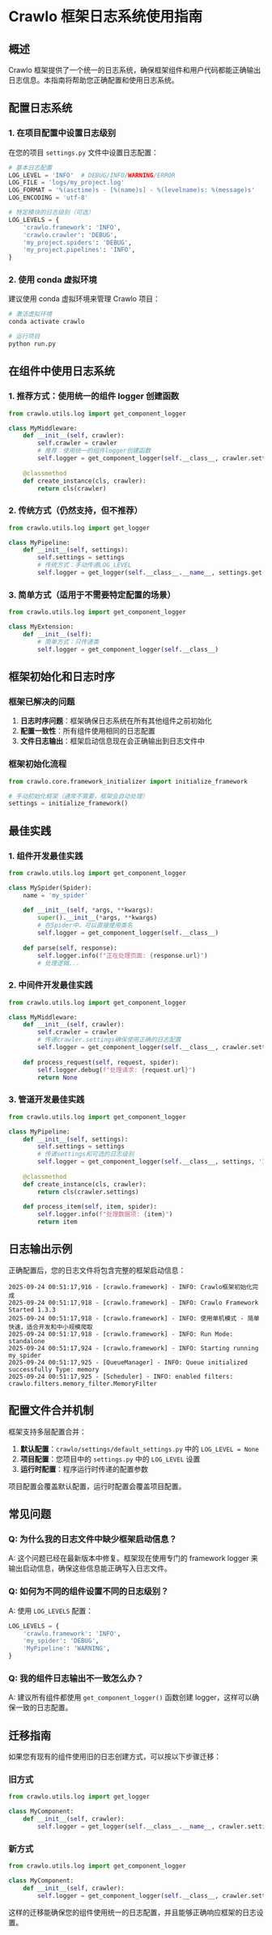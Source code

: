 # Crawlo 框架日志系统使用指南

## 概述

Crawlo 框架提供了一个统一的日志系统，确保框架组件和用户代码都能正确输出日志信息。本指南将帮助您正确配置和使用日志系统。

## 配置日志系统

### 1. 在项目配置中设置日志级别

在您的项目 `settings.py` 文件中设置日志配置：

```python
# 基本日志配置
LOG_LEVEL = 'INFO'  # DEBUG/INFO/WARNING/ERROR
LOG_FILE = 'logs/my_project.log'
LOG_FORMAT = '%(asctime)s - [%(name)s] - %(levelname)s: %(message)s'
LOG_ENCODING = 'utf-8'

# 特定模块的日志级别（可选）
LOG_LEVELS = {
    'crawlo.framework': 'INFO',
    'crawlo.crawler': 'DEBUG',
    'my_project.spiders': 'DEBUG',
    'my_project.pipelines': 'INFO',
}
```

### 2. 使用 conda 虚拟环境

建议使用 conda 虚拟环境来管理 Crawlo 项目：

```bash
# 激活虚拟环境
conda activate crawlo

# 运行项目
python run.py
```

## 在组件中使用日志系统

### 1. 推荐方式：使用统一的组件 logger 创建函数

```python
from crawlo.utils.log import get_component_logger

class MyMiddleware:
    def __init__(self, crawler):
        self.crawler = crawler
        # 推荐：使用统一的组件logger创建函数
        self.logger = get_component_logger(self.__class__, crawler.settings)
    
    @classmethod
    def create_instance(cls, crawler):
        return cls(crawler)
```

### 2. 传统方式（仍然支持，但不推荐）

```python
from crawlo.utils.log import get_logger

class MyPipeline:
    def __init__(self, settings):
        self.settings = settings
        # 传统方式：手动传递LOG_LEVEL
        self.logger = get_logger(self.__class__.__name__, settings.get('LOG_LEVEL'))
```

### 3. 简单方式（适用于不需要特定配置的场景）

```python
from crawlo.utils.log import get_component_logger

class MyExtension:
    def __init__(self):
        # 简单方式：只传递类
        self.logger = get_component_logger(self.__class__)
```

## 框架初始化和日志时序

### 框架已解决的问题

1. **日志时序问题**：框架确保日志系统在所有其他组件之前初始化
2. **配置一致性**：所有组件使用相同的日志配置
3. **文件日志输出**：框架启动信息现在会正确输出到日志文件中

### 框架初始化流程

```python
from crawlo.core.framework_initializer import initialize_framework

# 手动初始化框架（通常不需要，框架会自动处理）
settings = initialize_framework()
```

## 最佳实践

### 1. 组件开发最佳实践

```python
from crawlo.utils.log import get_component_logger

class MySpider(Spider):
    name = 'my_spider'
    
    def __init__(self, *args, **kwargs):
        super().__init__(*args, **kwargs)
        # 在Spider中，可以直接使用类名
        self.logger = get_component_logger(self.__class__)
    
    def parse(self, response):
        self.logger.info(f"正在处理页面: {response.url}")
        # 处理逻辑...
```

### 2. 中间件开发最佳实践

```python
from crawlo.utils.log import get_component_logger

class MyMiddleware:
    def __init__(self, crawler):
        self.crawler = crawler
        # 传递crawler.settings确保使用正确的日志配置
        self.logger = get_component_logger(self.__class__, crawler.settings)
    
    def process_request(self, request, spider):
        self.logger.debug(f"处理请求: {request.url}")
        return None
```

### 3. 管道开发最佳实践

```python
from crawlo.utils.log import get_component_logger

class MyPipeline:
    def __init__(self, settings):
        self.settings = settings
        # 传递settings和可选的日志级别
        self.logger = get_component_logger(self.__class__, settings, 'INFO')
    
    @classmethod
    def create_instance(cls, crawler):
        return cls(crawler.settings)
    
    def process_item(self, item, spider):
        self.logger.info(f"处理数据项: {item}")
        return item
```

## 日志输出示例

正确配置后，您的日志文件将包含完整的框架启动信息：

```
2025-09-24 00:51:17,916 - [crawlo.framework] - INFO: Crawlo框架初始化完成
2025-09-24 00:51:17,918 - [crawlo.framework] - INFO: Crawlo Framework Started 1.3.3
2025-09-24 00:51:17,918 - [crawlo.framework] - INFO: 使用单机模式 - 简单快速，适合开发和中小规模爬取
2025-09-24 00:51:17,918 - [crawlo.framework] - INFO: Run Mode: standalone
2025-09-24 00:51:17,924 - [crawlo.framework] - INFO: Starting running my_spider
2025-09-24 00:51:17,925 - [QueueManager] - INFO: Queue initialized successfully Type: memory
2025-09-24 00:51:17,925 - [Scheduler] - INFO: enabled filters: crawlo.filters.memory_filter.MemoryFilter
```

## 配置文件合并机制

框架支持多层配置合并：

1. **默认配置**：`crawlo/settings/default_settings.py` 中的 `LOG_LEVEL = None`
2. **项目配置**：您项目中的 `settings.py` 中的 `LOG_LEVEL` 设置
3. **运行时配置**：程序运行时传递的配置参数

项目配置会覆盖默认配置，运行时配置会覆盖项目配置。

## 常见问题

### Q: 为什么我的日志文件中缺少框架启动信息？
A: 这个问题已经在最新版本中修复。框架现在使用专门的 framework logger 来输出启动信息，确保这些信息能正确写入日志文件。

### Q: 如何为不同的组件设置不同的日志级别？
A: 使用 `LOG_LEVELS` 配置：

```python
LOG_LEVELS = {
    'crawlo.framework': 'INFO',
    'my_spider': 'DEBUG',
    'MyPipeline': 'WARNING',
}
```

### Q: 我的组件日志输出不一致怎么办？
A: 建议所有组件都使用 `get_component_logger()` 函数创建 logger，这样可以确保一致的日志配置。

## 迁移指南

如果您有现有的组件使用旧的日志创建方式，可以按以下步骤迁移：

### 旧方式
```python
from crawlo.utils.log import get_logger

class MyComponent:
    def __init__(self, crawler):
        self.logger = get_logger(self.__class__.__name__, crawler.settings.get('LOG_LEVEL'))
```

### 新方式
```python
from crawlo.utils.log import get_component_logger

class MyComponent:
    def __init__(self, crawler):
        self.logger = get_component_logger(self.__class__, crawler.settings)
```

这样的迁移能确保您的组件使用统一的日志配置，并且能够正确响应框架的日志设置。